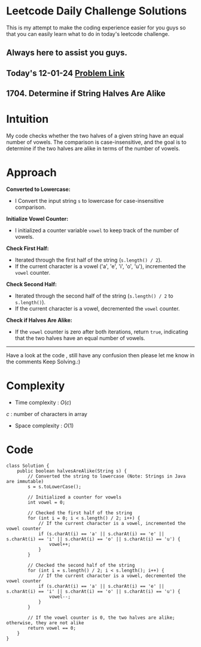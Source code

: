 # Leetcode Daily Challenge Solutions

This is my attempt to make the coding experience easier for you guys so that you can easily learn what to do in today's leetcode challenge.


## Always here to assist you guys.

## Today's 12-01-24 [Problem Link](https://leetcode.com/problems/determine-if-string-halves-are-alike/description/)
## 1704. Determine if String Halves Are Alike

# Intuition
<!-- Describe your first thoughts on how to solve this problem. -->
My code checks whether the two halves of a given string have an equal number of vowels. The comparison is case-insensitive, and the goal is to determine if the two halves are alike in terms of the number of vowels.


# Approach
<!-- Describe your approach to solving the problem. -->

**Converted to Lowercase:**
   - I Convert the input string `s` to lowercase for case-insensitive comparison.

**Initialize Vowel Counter:**
   - I initialized a counter variable `vowel` to keep track of the number of vowels.

**Check First Half:**
   - Iterated through the first half of the string (`s.length() / 2`).
   - If the current character is a vowel ('a', 'e', 'i', 'o', 'u'), incremented the `vowel` counter.

**Check Second Half:**
   - Iterated through the second half of the string (`s.length() / 2` to `s.length()`).
   - If the current character is a vowel, decremented the `vowel` counter.

**Check if Halves Are Alike:**
   - If the `vowel` counter is zero after both iterations, return `true`, indicating that the two halves have an equal number of vowels.
---
Have a look at the code , still have any confusion then please let me know in the comments Keep Solving.:)

# Complexity
- Time complexity : $O(c)$
<!-- Add your time complexity here, e.g. $$O(n)$$ -->
 $c$ : number of characters in array
- Space complexity : $O(1)$
<!-- Add your space complexity here, e.g. $$O(n)$$ -->

# Code
```
class Solution {
    public boolean halvesAreAlike(String s) {
        // Converted the string to lowercase (Note: Strings in Java are immutable)
        s = s.toLowerCase();

        // Initialized a counter for vowels
        int vowel = 0;

        // Checked the first half of the string
        for (int i = 0; i < s.length() / 2; i++) {
            // If the current character is a vowel, incremented the vowel counter
            if (s.charAt(i) == 'a' || s.charAt(i) == 'e' || s.charAt(i) == 'i' || s.charAt(i) == 'o' || s.charAt(i) == 'u') {
                vowel++;
            }
        }

        // Checked the second half of the string
        for (int i = s.length() / 2; i < s.length(); i++) {
            // If the current character is a vowel, decremented the vowel counter
            if (s.charAt(i) == 'a' || s.charAt(i) == 'e' || s.charAt(i) == 'i' || s.charAt(i) == 'o' || s.charAt(i) == 'u') {
                vowel--;
            }
        }

        // If the vowel counter is 0, the two halves are alike; otherwise, they are not alike
        return vowel == 0;
    }
}

```